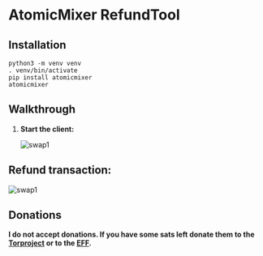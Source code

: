 # AtomicMixer RefundTool

## Installation

```
python3 -m venv venv
. venv/bin/activate
pip install atomicmixer
atomicmixer
```

## Walkthrough

1. **Start the client:**

   ![swap1](https://github.com/TannhauserGate420/atomicSwap/blob/main/atomicswap/contrib/images/swap1.png)


## Refund transaction:

   ![swap1](https://github.com/TannhauserGate420/atomicSwap/blob/main/atomicswap/contrib/images/swap1.png)


## Donations

**I do not accept donations. If you have some sats left donate them to the [Torproject](https://donate.torproject.org/cryptocurrency/) or to the [EFF](https://supporters.eff.org/donate/join-eff-4).**
